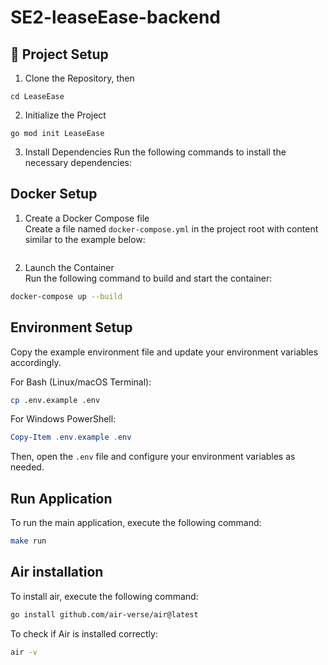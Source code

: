 # SE2-leaseEase-backend

## 📂 Project Setup

1. Clone the Repository, then

`cd LeaseEase`

2. Initialize the Project

`go mod init LeaseEase`

3. Install Dependencies
   Run the following commands to install the necessary dependencies:

## Docker Setup

1. Create a Docker Compose file  
   Create a file named `docker-compose.yml` in the project root with content similar to the example below:

```yaml

```

2. Launch the Container  
   Run the following command to build and start the container:

```bash
docker-compose up --build
```

## Environment Setup

Copy the example environment file and update your environment variables accordingly.

For Bash (Linux/macOS Terminal):

```bash
cp .env.example .env
```

For Windows PowerShell:

```powershell
Copy-Item .env.example .env
```

Then, open the `.env` file and configure your environment variables as needed.

## Run Application

To run the main application, execute the following command:

```bash
make run
```

## Air installation

To install air, execute the following command:

```bash
go install github.com/air-verse/air@latest
```

To check if Air is installed correctly:

```bash
air -v
```
